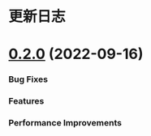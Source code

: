 # 更新日志

# [0.2.0](https://github.com/DataVizU/Paddle.js/compare/v2.1.0...v0.2.0) (2022-09-16)

### Bug Fixes

### Features

### Performance Improvements


